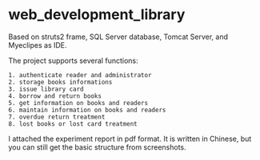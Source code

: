 # web_development_library #
Based on struts2 frame, SQL Server database, Tomcat Server, and Myeclipes as IDE. 

The project supports several functions:

	1. authenticate reader and administrator
	2. storage books informations
	3. issue library card
	4. borrow and return books
	5. get information on books and readers
	6. maintain information on books and readers
	7. overdue return treatment
	8. lost books or lost card treatment

I attached the experiment report in pdf format. It is written in Chinese, but you can still get the basic structure from screenshots.  
